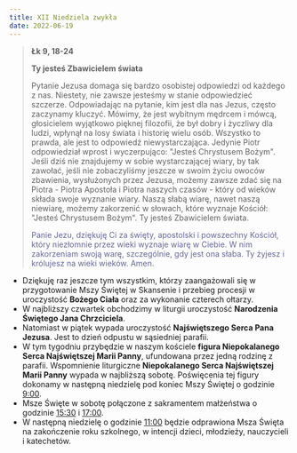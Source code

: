 ```yaml
---
title: XII Niedziela zwykła
date: 2022-06-19
---
```


> **Łk 9, 18-24**
>
> **Ty jesteś Zbawicielem świata**
>
> Pytanie Jezusa domaga się bardzo osobistej odpowiedzi od każdego z nas. Niestety, nie zawsze jesteśmy w stanie odpowiedzieć szczerze. Odpowiadając na pytanie, kim jest dla nas Jezus, często zaczynamy kluczyć. Mówimy, że jest wybitnym mędrcem i mówcą, głosicielem wyjątkowo pięknej filozofii, że był dobry i życzliwy dla ludzi, wpłynął na losy świata i historię wielu osób. Wszystko to prawda, ale jest to odpowiedź niewystarczająca. Jedynie Piotr odpowiedział wprost i wyczerpująco: "Jesteś Chrystusem Bożym". Jeśli dziś nie znajdujemy w sobie wystarczającej wiary, by tak zawołać, jeśli nie zobaczyliśmy jeszcze w swoim życiu owoców zbawienia, wysłużonych przez Jezusa, możemy zawsze zdać się na Piotra - Piotra Apostoła i Piotra naszych czasów - który od wieków składa swoje wyznanie wiary. Naszą słabą wiarę, nawet naszą niewiarę, możemy zakorzenić w słowach, które wyznaje Kościół: "Jesteś Chrystusem Bożym". Ty jesteś Zbawicielem świata.
>
> <span style="color: #666699;"> Panie Jezu, dziękuję Ci za święty, apostolski i powszechny Kościół, który niezłomnie przez wieki wyznaje wiarę w Ciebie. W nim zakorzeniam swoją warę, szczególnie, gdy jest ona słaba. Ty żyjesz i królujesz na wieki wieków. Amen.
> &nbsp;

- Dziękuję raz jeszcze tym wszystkim, którzy zaangażowali się w przygotowanie Mszy Świętej w Skansenie i przebieg procesji w uroczystość **Bożego Ciała** oraz za wykonanie czterech ołtarzy.
- W najbliższy czwartek obchodzimy w liturgii uroczystość **Narodzenia Świętego Jana Chrzciciela**.
- Natomiast w piątek wypada uroczystość **Najświętszego Serca Pana Jezusa**. Jest to dzień odpustu w sąsiedniej parafii.
- W tym tygodniu przybędzie w naszym kościele **figura Niepokalanego Serca Najświętszej Marii Panny**, ufundowana przez jedną rodzinę z parafii. Wspomnienie liturgiczne **Niepokalanego Serca Najświętszej Marii Panny** wypada w najbliższą sobotę. Poświęcenia tej figury dokonamy w następną niedzielę pod koniec Mszy Świętej o godzinie <u>9:00</u>.
- Msze Święte w sobotę połączone z sakramentem małżeństwa o godzinie <u>15:30</u> i <u>17:00</u>.
- W następną niedzielę o godzinie <u>11:00</u> będzie odprawiona Msza Święta na zakończenie roku szkolnego, w intencji dzieci, młodzieży, nauczycieli i katechetów.


